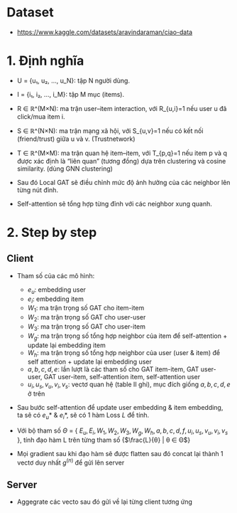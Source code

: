 # Dataset
- https://www.kaggle.com/datasets/aravindaraman/ciao-data
# 1. Định nghĩa
- U = {u₁, u₂, …, u_N}: tập N người dùng.
- I = {i₁, i₂, …, i_M}: tập M mục (items).
- R ∈ ℝ^(M×N): ma trận user–item interaction, với R_{u,i}=1 nếu user u đã click/mua item i.
- S ∈ ℝ^(N×N): ma trận mạng xã hội, với S_{u,v}=1 nếu có kết nối (friend/trust) giữa u và v. (Trustnetwork)
- T ∈ ℝ^(M×M): ma trận quan hệ item–item, với T_{p,q}=1 nếu item p và q được xác định là “liên quan” (tương đồng) dựa trên clustering và cosine similarity. (dùng GNN clustering)

- Sau đó Local GAT sẽ điều chỉnh mức độ ảnh hưởng của các neighbor lên từng nút đỉnh.

- Self-attention sẽ tổng hợp từng đỉnh với các neighbor xung quanh.

# 2. Step by step
## Client
- Tham số của các mô hình: 
    + $e_u$: embedding user
    + $e_i$: embedding item
    + $W_1$: ma trận trọng số GAT cho item-item
    + $W_2$: ma trận trọng số GAT cho user-user
    + $W_3$: ma trận trọng số GAT cho user-item
    + $W_g$: ma trận trọng số tổng hợp neighbor của item để self-attention + update lại embedding item
    + $W_h$: ma trận trọng số tổng hợp neighbor của user (user & item) để self attention + update lại embedding user
    + $a,b,c,d,e$: lần lượt là các tham số cho GAT item-item, GAT user-user, GAT user-item, self-attention item, self-attention user 
    + $u_i​,u_s​,v_u​,v_i​,v_s$: vectơ quan hệ (table II ghi), mục đích giống $a,b,c,d,e$ ở trên

- Sau bước self-attention để update user embedding & item embedding, ta sẽ có $e_u*$ & $e_i*$, sẽ có 1 hàm Loss $L$ để tính.

- Với bộ tham số $Θ$ = { $E_u​,E_i​,W_1​,W_2​,W_3​,W_g​,W_h​,a,b,c,d,f,u_i​,u_s​,v_u​,v_i​,v_s$ ​}, tính đạo hàm L trên từng tham số {$\frac{L}{θ} | θ ∈ Θ$}

- Mọi gradient sau khi đạo hàm sẽ được flatten sau đó concat lại thành 1 vectơ duy nhất $g^{(n)}$ để gửi lên server

## Server
- Aggegrate các vecto sau đó gửi về lại từng client tương ứng 
